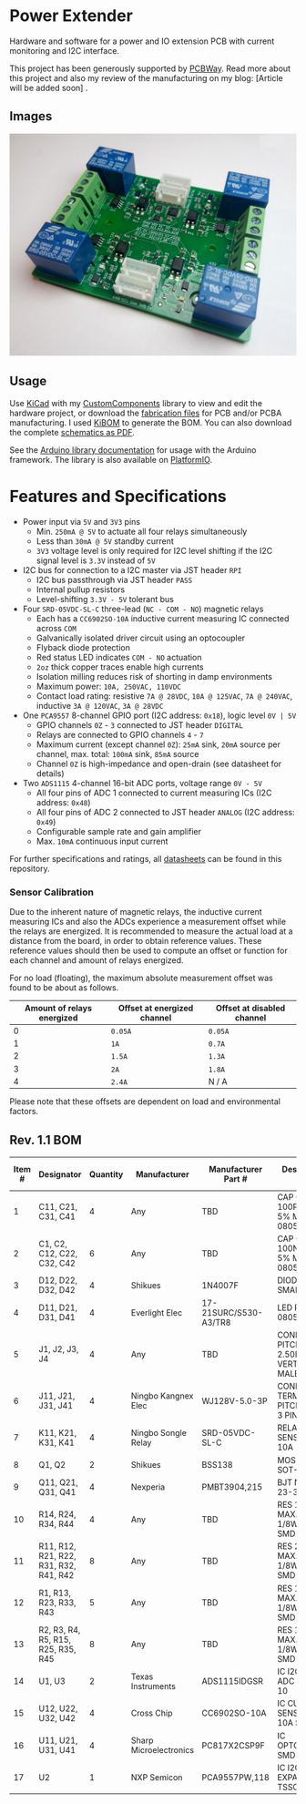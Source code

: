 # Power Extender

Hardware and software for a power and IO extension PCB with current monitoring and I2C interface.

This project has been generously supported by [PCBWay](https://www.pcbway.com/). Read more about this project and also my review of the manufacturing on my blog: [Article will be added soon] .

## Images

![PCB](https://raw.githubusercontent.com/StarGate01/power-extender/master/fabrication/rev1_1/delivery.jpg)

## Usage

Use [KiCad](https://www.kicad.org/) with my [CustomComponents](https://github.com/StarGate01/KiCadLibs) library to view and edit the hardware project, or download the [fabrication files](fabrication) for PCB and/or PCBA manufacturing. I used [KiBOM](https://github.com/SchrodingersGat/kibom) to generate the BOM. You can also download the complete [schematics as PDF](hardware/power-extender_schematics_rev1_1.pdf).

See the [Arduino library documentation](software/power-extender-arduino/lib/power-extender) for usage with the Arduino framework. The library is also available on [PlatformIO](https://platformio.org/lib/show/12563/power-extender).

# Features and Specifications

- Power input via `5V` and `3V3` pins
  - Min. `250mA @ 5V` to actuate all four relays simultaneously
  - Less than `30mA @ 5V` standby current
  - `3V3` voltage level is only required for I2C level shifting if the I2C signal level is `3.3V` instead of `5V`
- I2C bus for connection to a I2C master via JST header `RPI`
  - I2C bus passthrough via JST header `PASS`
  - Internal pullup resistors
  - Level-shifting `3.3V - 5V` tolerant bus
- Four `SRD-05VDC-SL-C` three-lead (`NC - COM - NO`) magnetic relays
  - Each has a `CC6902SO-10A` inductive current measuring IC connected across `COM`
  - Galvanically isolated driver circuit using an optocoupler
  - Flyback diode protection
  - Red status LED indicates `COM - NO` actuation
  - `2oz` thick copper traces enable high currents
  - Isolation milling reduces risk of shorting in damp environments
  - Maximum power: `10A, 250VAC, 110VDC`
  - Contact load rating: resistive `7A @ 28VDC`, `10A @ 125VAC`, `7A @ 240VAC`, inductive `3A @ 120VAC`, `3A @ 28VDC`
- One `PCA9557` 8-channel GPIO port (I2C address: `0x18`), logic level `0V | 5V`
  - GPIO channels `0Z` - `3` connected to JST header `DIGITAL`
  - Relays are connected to GPIO channels `4` - `7`
  - Maximum current (except channel `0Z`): `25mA` sink, `20mA` source per channel, max. total: `100mA` sink, `85mA` source
  - Channel `0Z` is high-impedance and open-drain (see datasheet for details)
- Two `ADS1115` 4-channel 16-bit ADC ports, voltage range `0V - 5V`
  - All four pins of ADC 1 connected to current measuring ICs (I2C address: `0x48`)
  - All four pins of ADC 2 connected to JST header `ANALOG` (I2C address: `0x49`)
  - Configurable sample rate and gain amplifier
  - Max. `10mA` continuous input current

For further specifications and ratings, all [datasheets](dataheets) can be found in this repository.

### Sensor Calibration

Due to the inherent nature of magnetic relays, the inductive current measuring ICs and also the ADCs experience a measurement offset while the relays are energized. It is recommended to measure the actual load at a distance from the board, in order to obtain reference values. These reference values should then be used to compute an offset or function for each channel and amount of relays energized. 

For no load (floating), the maximum absolute measurement offset was found to be about as follows.

| Amount of relays energized | Offset at energized channel | Offset at disabled channel |
| -------------------------- | --------------------------- | -------------------------- |
| 0                          | `0.05A`                     | `0.05A`                    |
| 1                          | `1A`                        | `0.7A`                     |
| 2                          | `1.5A`                      | `1.3A`                     |
| 3                          | `2A`                        | `1.8A`                     |
| 4                          | `2.4A`                      | N / A                      |

Please note that these offsets are dependent on load and environmental factors.


## Rev. 1.1 BOM

|Item #|Designator                            |Quantity|Manufacturer          |Manufacturer Part #  |Description / Value                         |Distributor|Distributor part #|Package / Footprint|Type|Notes|
|------|--------------------------------------|--------|----------------------|---------------------|--------------------------------------------|-----------|------------------|-------------------|----|-----|
|1     |C11, C21, C31, C41                    |4       |Any                   |TBD                  |CAP CER 100PF MAX. 5% MIN. 10V 0805 SMD     |Any        |TBD               |SMD 0805           |SMD |     |
|2     |C1, C2, C12, C22, C32, C42            |6       |Any                   |TBD                  |CAP CER 100NF MAX. 5% MIN. 10V 0805 SMD     |Any        |TBD               |SMD 0805           |SMD |     |
|3     |D12, D22, D32, D42                    |4       |Shikues               |1N4007F              |DIODE 1N4007 SMAF                           |LCSC       |C110856           |SMAF               |SMD |     |
|4     |D11, D21, D31, D41                    |4       |Everlight Elec        |17-21SURC/S530-A3/TR8|LED RED 2V 0805 SMD                         |LCSC       |C72037            |SMD 0805           |SMD |     |
|5     |J1, J2, J3, J4                        |4       |Any                   |TBD                  |CONN JST-XH PITCH-2.50MM VERTICAL MALE 5 PIN|Any        |TBD               |Through Hole       |PTH |     |
|6     |J11, J21, J31, J41                    |4       |Ningbo Kangnex Elec   |WJ128V-5.0-3P        |CONN SCREW TERMINAL PITCH-5.0MM 3 PIN 20A   |LCSC       |C8270             |Through Hole       |PTH |     |
|7     |K11, K21, K31, K41                    |4       |Ningbo Songle Relay   |SRD-05VDC-SL-C       |RELAY SEALED SENSITIVE 5V 10A               |LCSC       |C35449            |Through Hole       |PTH |     |
|8     |Q1, Q2                                |2       |Shikues               |BSS138               |MOSFET N-CH SOT-23-3                        |LCSC       |C112239           |SOT-23-3           |SMD |     |
|9     |Q11, Q21, Q31, Q41                    |4       |Nexperia              |PMBT3904,215         |BJT NPN SOT-23-3                            |LCSC       |C8667             |SOT-23-3           |SMD |     |
|10    |R14, R24, R34, R44                    |4       |Any                   |TBD                  |RES 100 OHM MAX. 1% MIN. 1/8W 0805 SMD      |Any        |TBD               |SMD 0805           |SMD |     |
|11    |R11, R12, R21, R22, R31, R32, R41, R42|8       |Any                   |TBD                  |RES 200 OHM MAX. 1% MIN. 1/8W 0805 SMD      |Any        |TBD               |SMD 0805           |SMD |     |
|12    |R1, R13, R23, R33, R43                |5       |Any                   |TBD                  |RES 1K OHM MAX. 1% MIN. 1/8W 0805 SMD       |Any        |TBD               |SMD 0805           |SMD |     |
|13    |R2, R3, R4, R5, R15, R25, R35, R45    |8       |Any                   |TBD                  |RES 10K OHM MAX. 1% MIN. 1/8W 0805 SMD      |Any        |TBD               |SMD 0805           |SMD |     |
|14    |U1, U3                                |2       |Texas Instruments     |ADS1115IDGSR         |IC I2C 4 CH ADC VSSOP-10                    |LCSC       |C37593            |VSSOP-10           |SMD |     |
|15    |U12, U22, U32, U42                    |4       |Cross Chip            |CC6902SO-10A         |IC CURRENT SENSOR 5V 10A SOP-8              |LCSC       |C350865           |SOP-8              |SMD |     |
|16    |U11, U21, U31, U41                    |4       |Sharp Microelectronics|PC817X2CSP9F         |IC OPTOCOUPLER SMD-4                        |LCSC       |C66405            |SMD-4              |SMD |     |
|17    |U2                                    |1       |NXP Semicon           |PCA9557PW,118        |IC I2C 8 CH IO EXPANDER TSSOP-16            |LCSC       |C141380           |TSSOP-16           |SMD |     |

